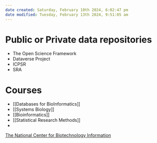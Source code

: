 ```yaml
---
date created: Saturday, February 10th 2024, 6:02:47 pm
date modified: Tuesday, February 13th 2024, 9:51:05 am
---
```

# Public or Private data repositories
 - The Open Science Framework
 - Dataverse Project
 - ICPSR
 - SRA

# Courses
- [[Databases for BioInformatics]]
- [[Systems Biology]]
- [[Bioinformatics]]
- [[Statistical Research Methods]]
- 

[The National Center for Biotechnology Information](https://www.ncbi.nlm.nih.gov)

